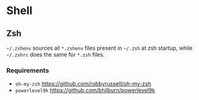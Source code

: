 # Shell

## Zsh

`~/.zshenv` sources all `*.zshenv` files present in `~/.zsh` at zsh startup, while `~/.zshrc` does the same for `*.zsh` files.

### Requirements
- `oh-my-zsh` https://github.com/robbyrussell/oh-my-zsh
- `powerlevel9k` https://github.com/bhilburn/powerlevel9k
